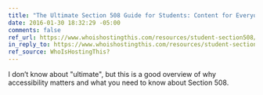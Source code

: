 ```yaml
---
title: "The Ultimate Section 508 Guide for Students: Content for Everyone"
date: 2016-01-30 18:32:29 -05:00
comments: false
ref_url: https://www.whoishostingthis.com/resources/student-section508/
in_reply_to: https://www.whoishostingthis.com/resources/student-section508/
ref_source: WhoIsHostingThis?
---
```


I don’t know about "ultimate", but this is a good overview of why accessibility matters and what you need to know about Section 508.
